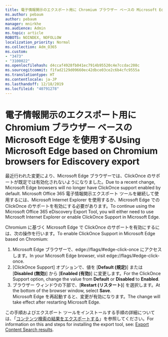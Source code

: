 ```yaml
---
title: 電子情報開示のエクスポート用に Chromium ブラウザー ベースの Microsoft Edge を使用する
ms.author: pebaum
author: pebaum
manager: mnirkhe
ms.audience: Admin
ms.topic: article
ROBOTS: NOINDEX, NOFOLLOW
localization_priority: Normal
ms.collection: Adm_O365
ms.custom:
- "3473"
- "3100022"
ms.openlocfilehash: d4ccaf4928fb041ec7914b95520c4e7ccdac208c
ms.sourcegitcommit: f1fad2129d09660ec42dbce03ce2c6b4cfc9555a
ms.translationtype: HT
ms.contentlocale: ja-JP
ms.lasthandoff: 12/18/2019
ms.locfileid: "40791278"
---
```

# <a name="using-microsoft-edge-based-on-chromium-browsers-for-ediscovery-export"></a><span data-ttu-id="19ed4-102">電子情報開示のエクスポート用に Chromium ブラウザー ベースの Microsoft Edge を使用する</span><span class="sxs-lookup"><span data-stu-id="19ed4-102">Using Microsoft Edge based on Chromium browsers for Ediscovery export</span></span>

<span data-ttu-id="19ed4-103">最近行われた変更により、Microsoft Edge ブラウザーでは、ClickOnce のサポートが既定では有効化されないようになりました。</span><span class="sxs-lookup"><span data-stu-id="19ed4-103">Due to a recent change, Microsoft Edge browsers will no longer have ClickOnce support enabled by default.</span></span> <span data-ttu-id="19ed4-104">Microsoft Office 365 電子情報開示エクスポート ツールを継続して使用するには、Microsoft Internet Explorer を使用するか、Microsoft Edge での ClickOnce のサポートを有効にする必要があります。</span><span class="sxs-lookup"><span data-stu-id="19ed4-104">To continue using the Microsoft Office 365 eDiscovery Export Tool, you will either need to use Microsoft Internet Explorer or enable ClickOnce Support in Microsoft Edge.</span></span> 

<span data-ttu-id="19ed4-105">Chromium に基づく Microsoft Edge で ClickOnce のサポートを有効にするには、次の操作を行います。</span><span class="sxs-lookup"><span data-stu-id="19ed4-105">To enable ClickOnce Support in Microsoft Edge based on Chromium:</span></span> 
1. <span data-ttu-id="19ed4-106">Microsoft Edge ブラウザーで、edge://flags/#edge-click-once にアクセスします。</span><span class="sxs-lookup"><span data-stu-id="19ed4-106">In your Microsoft Edge browser, visit edge://flags/#edge-click-once.</span></span>
2. <span data-ttu-id="19ed4-107">[ClickOnce Support] オプションで、値を [**Default (規定)**] または [**Disabled (無効)**] から [**Enabled (有効)**] に変更します。</span><span class="sxs-lookup"><span data-stu-id="19ed4-107">For the ClickOnce Support option, change the value from **Default** or **Disabled** to **Enabled**.</span></span> 
3. <span data-ttu-id="19ed4-108">ブラウザー ウィンドウの下部で、[**Restart (リスタート)**] を選択します。</span><span class="sxs-lookup"><span data-stu-id="19ed4-108">At the bottom of the browser window, select **Save**.</span></span> <br>
 <span data-ttu-id="19ed4-109">Microsoft Edge を再起動すると、変更が有効になります。</span><span class="sxs-lookup"><span data-stu-id="19ed4-109">The change will take effect after restarting Microsoft Edge.</span></span> 

<span data-ttu-id="19ed4-110">この手順およびエクスポート ツールをインストールする手順の詳細については、「[コンテンツ検索の結果をエクスポートする](https://docs.microsoft.com/microsoft-365/compliance/export-search-results)」を参照してください。</span><span class="sxs-lookup"><span data-stu-id="19ed4-110">For information on this and steps for installing the  export tool, see: [ Export Content Search results](https://docs.microsoft.com/microsoft-365/compliance/export-search-results).</span></span>
